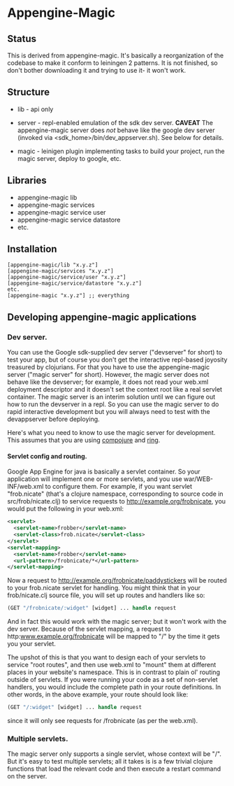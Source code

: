 # Appengine-Magic

## Status

This is derived from appengine-magic.  It's basically a reorganization
of the codebase to make it conform to leiningen 2 patterns.  It is not
finished, so don't bother downloading it and trying to use it- it
won't work.

## Structure

 * lib - api only

 * server - repl-enabled emulation of the sdk dev server.  **CAVEAT**
   The appengine-magic server does _not_ behave like the google dev
   server (invoked via &lt;sdk_home&gt;/bin/dev_appserver.sh).  See below
   for details.

 * magic - leinigen plugin implementing tasks to build your project,
   run the magic server, deploy to google, etc.

## Libraries

 * appengine-magic lib
 * appengine-magic services
 * appengine-magic service user
 * appengine-magic service datastore
 * etc.

## Installation

    [appengine-magic/lib "x.y.z"]
    [appengine-magic/services "x.y.z"]
    [appengine-magic/service/user "x.y.z"]
    [appengine-magic/service/datastore "x.y.z"]
    etc.
    [appengine-magic "x.y.z"] ;; everything

## Developing appengine-magic applications

### Dev server.

You can use the Google sdk-supplied dev server ("devserver" for short)
to test your app, but of course you don't get the interactive
repl-based joyosity treasured by clojurians.  For that you have to use
the appengine-magic server ("magic server" for short).  However, the
magic server does not behave like the devserver; for example, it does
not read your web.xml deployment descriptor and it doesn't set the
context root like a real servlet container.  The magic server is an
interim solution until we can figure out how to run the devserver in a
repl.  So you can use the magic server to do rapid interactive
development but you will always need to test with the devappserver
before deploying.

Here's what you need to know to use the magic server for development.
This assumes that you are using [compojure](git://github.com/weavejester/compojure.git) and [ring](https://github.com/ring-clojure/ring).

#### Servlet config and routing.

Google App Engine for java is basically a servlet container.  So your
application will implement one or more servlets, and you use
war/WEB-INF/web.xml to configure them.  For example, if you want
servlet "frob.nicate" (that's a clojure namespace, corresponding to
source code in src/frob/nicate.clj) to service requests to
http://example.org/frobnicate, you would put the following in your
web.xml:

```xml
<servlet>
  <servlet-name>frobber</servlet-name>
  <servlet-class>frob.nicate</servlet-class>
</servlet>
<servlet-mapping>
  <servlet-name>frobber</servlet-name>
  <url-pattern>/frobnicate/*</url-pattern>
</servlet-mapping>
```

Now a request to http://example.org/frobnicate/paddystickers will be
routed to your frob.nicate servlet for handling.  You might think that
in your frob/nicate.clj source file, you will set up routes and
handlers like so:

```clojure
(GET "/frobnicate/:widget" [widget] ... handle request
```

And in fact this would work with the magic server; but it won't work
with the dev server.  Because of the servlet mapping, a request to
http:www.example.org/frobnicate will be mapped to "/" by the time it
gets you your servlet.

The upshot of this is that you want to design each of your servlets to
service "root routes", and then use web.xml to "mount" them at
different places in your website's namespace.  This is in contrast to
plain ol' routing outside of servlets.  If you were running your code
as a set of non-servlet handlers, you would include the complete path
in your route definitions.  In other words, in the above example, your
route should look like:

```clojure
(GET "/:widget" [widget] ... handle request
```

since it will only see requests for /frobnicate (as per the web.xml).

### Multiple servlets.

The magic server only supports a single servlet, whose context will be
"/".  But it's easy to test multiple servlets; all it takes is is a
few trivial clojure functions that load the relevant code and then
execute a restart command on the server.